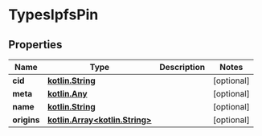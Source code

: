 # TypesIpfsPin

## Properties
Name | Type | Description | Notes
------------ | ------------- | ------------- | -------------
**cid** | [**kotlin.String**](.md) |  |  [optional]
**meta** | [**kotlin.Any**](.md) |  |  [optional]
**name** | [**kotlin.String**](.md) |  |  [optional]
**origins** | [**kotlin.Array&lt;kotlin.String&gt;**](.md) |  |  [optional]
